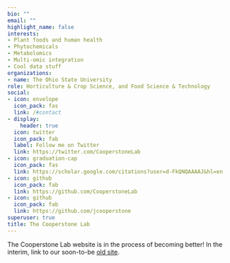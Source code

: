 ```yaml
---
bio: ""
email: ""
highlight_name: false
interests:
- Plant foods and human health
- Phytochemicals
- Metabolomics
- Multi-omic integration
- Cool data stuff
organizations:
- name: The Ohio State University
role: Horticulture & Crop Science, and Food Science & Technology
social:
- icon: envelope
  icon_pack: fas
  link: /#contact
- display:
    header: true
  icon: twitter
  icon_pack: fab
  label: Follow me on Twitter
  link: https://twitter.com/CooperstoneLab
- icon: graduation-cap
  icon_pack: fas
  link: https://scholar.google.com/citations?user=d-FkQNQAAAAJ&hl=en
- icon: github
  icon_pack: fab
  link: https://github.com/CooperstoneLab
- icon: github
  icon_pack: fab
  link: https://github.com/jcooperstone
superuser: true
title: The Cooperstone Lab
---
```


The Cooperstone Lab website is in the process of becoming better!  In the interim, link to our soon-to-be [old site](https://phytochemicals.osu.edu/). 
